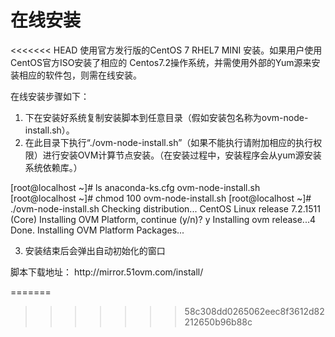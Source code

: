 # 在线安装

<<<<<<< HEAD
使用官方发行版的CentOS 7 RHEL7 MINI 安装。如果用户使用CentOS官方ISO安装了相应的 Centos7.2操作系统，并需使用外部的Yum源来安装相应的软件包，则需在线安装。

在线安装步骤如下：

1. 下在安装好系统复制安装脚本到任意目录（假如安装包名称为ovm-node-install.sh）。
2. 在此目录下执行“.\/ovm-node-install.sh”（如果不能执行请附加相应的执行权限）进行安装OVM计算节点安装。（在安装过程中，安装程序会从yum源安装系统依赖库。）

  \[root@localhost ~\]\# ls
  anaconda-ks.cfg ovm-node-install.sh
  \[root@localhost ~\]\# chmod 100 ovm-node-install.sh
  \[root@localhost ~\]\# .\/ovm-node-install.sh
  Checking distribution... CentOS Linux release 7.2.1511 \(Core\)
  Installing OVM Platform, continue \(y\/n\)? y
  Installing ovm release...4
  Done.
  Installing OVM Platform Packages...

3.  安装结束后会弹出自动初始化的窗口

脚本下载地址： http:\/\/mirror.51ovm.com\/install\/

=======
>>>>>>> 58c308dd0265062eec8f3612d82212650b96b88c
